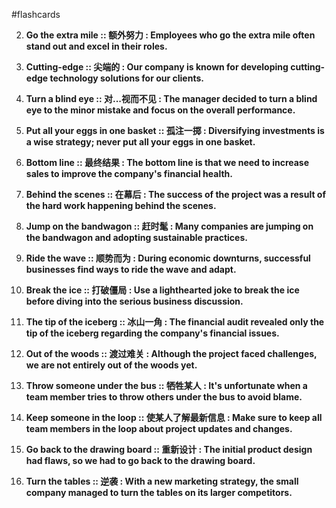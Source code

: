 #flashcards 

2. **Go the extra mile :: 额外努力 : Employees who go the extra mile often stand out and excel in their roles.**

2. **Cutting-edge :: 尖端的 : Our company is known for developing cutting-edge technology solutions for our clients.**

3. **Turn a blind eye :: 对...视而不见 : The manager decided to turn a blind eye to the minor mistake and focus on the overall performance.**

4. **Put all your eggs in one basket :: 孤注一掷 : Diversifying investments is a wise strategy; never put all your eggs in one basket.**

5. **Bottom line :: 最终结果 : The bottom line is that we need to increase sales to improve the company's financial health.**

6. **Behind the scenes :: 在幕后 : The success of the project was a result of the hard work happening behind the scenes.**

7. **Jump on the bandwagon :: 赶时髦 : Many companies are jumping on the bandwagon and adopting sustainable practices.**

8. **Ride the wave :: 顺势而为 : During economic downturns, successful businesses find ways to ride the wave and adapt.**

9. **Break the ice :: 打破僵局 : Use a lighthearted joke to break the ice before diving into the serious business discussion.**

10. **The tip of the iceberg :: 冰山一角 : The financial audit revealed only the tip of the iceberg regarding the company's financial issues.**

11. **Out of the woods :: 渡过难关 : Although the project faced challenges, we are not entirely out of the woods yet.**

12. **Throw someone under the bus :: 牺牲某人 : It's unfortunate when a team member tries to throw others under the bus to avoid blame.**

13. **Keep someone in the loop :: 使某人了解最新信息 : Make sure to keep all team members in the loop about project updates and changes.**

14. **Go back to the drawing board :: 重新设计 : The initial product design had flaws, so we had to go back to the drawing board.**

15. **Turn the tables :: 逆袭 : With a new marketing strategy, the small company managed to turn the tables on its larger competitors.**